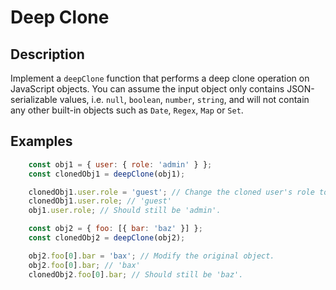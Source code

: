 # Deep Clone

## Description

Implement a `deepClone` function that performs a deep clone operation on JavaScript objects. You can assume the input object only contains JSON-serializable values, i.e. `null`, `boolean`, `number`, `string`, and will not contain any other built-in objects such as `Date`, `Regex`, `Map` or `Set`.

## Examples

```JavaScript
    const obj1 = { user: { role: 'admin' } };
    const clonedObj1 = deepClone(obj1);

    clonedObj1.user.role = 'guest'; // Change the cloned user's role to 'guest'.
    clonedObj1.user.role; // 'guest'
    obj1.user.role; // Should still be 'admin'.

    const obj2 = { foo: [{ bar: 'baz' }] };
    const clonedObj2 = deepClone(obj2);

    obj2.foo[0].bar = 'bax'; // Modify the original object.
    obj2.foo[0].bar; // 'bax'
    clonedObj2.foo[0].bar; // Should still be 'baz'.
```
